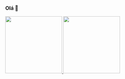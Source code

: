 ### Olá 👋

<div>
  <a href="https://github.com/marocama">
  <img loading="lazy" height="180em" src="https://github-readme-stats.vercel.app/api?username=marocamai&show_icons=true&theme=dracula&include_all_commits=true&count_private=true"/>
  <img loading="lazy" height="180em" src="https://github-readme-stats.vercel.app/api/top-langs/?username=marocama&layout=compact&langs_count=7&theme=dracula"/>
</div>
